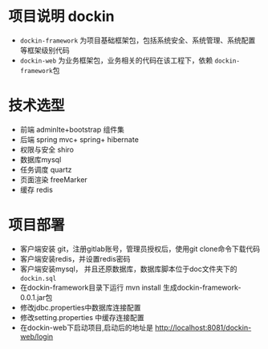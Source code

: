 # 项目说明 dockin

  - `dockin-framework` 为项目基础框架包，包括系统安全、系统管理、系统配置等框架级别代码
  - `dockin-web` 为业务框架包，业务相关的代码在该工程下，依赖  `dockin-framework`包
 
# 技术选型

  - 前端 adminlte+bootstrap 组件集
  - 后端 spring mvc+ spring+ hibernate
  - 权限与安全 shiro
  - 数据库mysql
  - 任务调度 quartz
  - 页面渲染 freeMarker
  - 缓存 redis
  
# 项目部署 
   
   - 客户端安装 git，注册gitlab账号，管理员授权后，使用git clone命令下载代码
   - 客户端安装redis，并设置redis密码
   - 客户端安装mysql， 并且还原数据库，数据库脚本位于doc文件夹下的 `dockin.sql`
   - 在dockin-framework目录下运行 mvn install 生成dockin-framework-0.0.1.jar包
   - 修改jdbc.properties中数据库连接配置
   - 修改setting.properties 中缓存连接配置
   - 在dockin-web下启动项目,启动后的地址是 [http://localhost:8081/dockin-web/login](http://localhost:8081/dockin-web/login)
